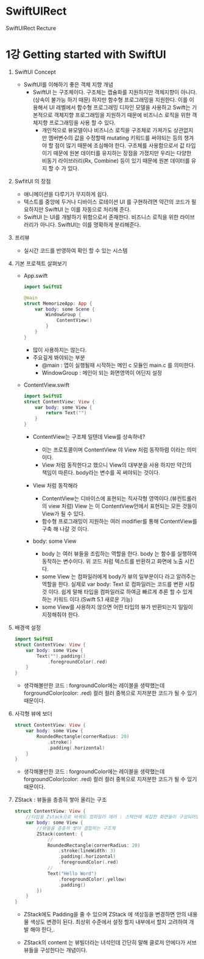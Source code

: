 # SwiftUIRect
SwiftUIRect Recture

1강 Getting started with SwiftUI
===========

1. SwiftUI Concept
   * SwiftUI를 이해하기 좋은 객체 지향 개념
      * SwiftUI 는 구조체이다. 구조체는 캡슐화를 지원하지만 객체지향이 아니다.(상속이 불가능 하기 때문) 하지만 함수형 프로그래밍을 지원한다. 이를 이용해서 UI 레벨에서 함수형 프로그래밍 디자인 모델을 사용하고 Swift는 기본적으로 객체지향 프로그래밍을 지원하기 때문에 비즈니스 로직을 위한 객체지향 프로그래밍을 사용 할 수 있다. 
        * 개인적으로 뷰모델이나 비즈니스 로직을 구조체로 가져가도 상관없지만 멤버변수의 값을 수정할때 mutating 키워드를 써야되는 등의 챙겨야 할 점이 많기 때문에 조심해야 한다. 구조체를 사용함으로서 값 타입이기 때문에 원본 데이터를 유지하는 장점을 가졌지만 우리는 다양한 비동기 라이브러리(Rx, Combine) 등이 있기 때문에 원본 데이터를 유지 할 수 가 있다.

2. SwfitUI 의 장점 
   * 애니메이션을 다루기가 무지하게 쉽다.
   * 텍스트를 중앙에 두거나 디바이스 로테이션 UI 를 구현하려면 약간의 코드가 필요하지만 SwiftUI 는 이를 자동으로 처리해 준다.
   * SwiftUI 는 UI를 개발하기 위함으로서 존재한다. 비즈니스 로직을 위한 라이브러리가 아니다. SwiftUI는 이를 명확하게 분리해준다.

3. 프리뷰
    * 실시간 코드를 반영하여 확인 할 수 있는 시스템

4. 기본 프로젝트 살펴보기
   * App.swift
        ``` swift 
        import SwiftUI

        @main
        struct MemorizeApp: App {
            var body: some Scene {
                WindowGroup {
                    ContentView()
                }
            }
        }
        ```
      * 많이 사용하지는 않는다.
      * 주요깊게 봐야되는 부분
        * @main : 앱이 실행될때 시작하는 메인 c 모듈인 main.c 를 의미한다.
        * WindowGroup : 메인이 되는 화면영역이 어딘지 설정

    * ContentView.swift
        ``` swift 
        import SwiftUI
        struct ContentView: View {
            var body: some View {
                return Text("")
            }
        }
        ```
      * ContentView는 구조체 일텐데 View를 상속하네?
        * 이는 프로토콜이며 ContentView 야 View 처럼 동작하렴 이라는 의미 이다.
        * View 처럼 동작한다고 했으니 View의 대부분을 사용 하지만 약간의 책임이 따른다. body라는 변수를 꼭 써야되는 것이다.

      * View 처럼 동작해라
        * ContentView는 디바이스에 표현되는 직사각형 영역이다.(뷰컨트롤러의 view 처럼) View 는 이 ContentView안에서 표현되는 모든 것들이 View가 될 수 있다.
        * 함수형 프로그래밍이 지원하는 여러 modifier를 통해 ContentView를 구축 해 나갈 것 이다.

      * body: some View
        * body 는 여러 뷰들을 조립하는 역할을 한다. body 는 함수를 실행하여 동작하는 변수이다. 위 코드 처럼 텍스트를 반환하고 화면에 노출 시킨다.
        * some View 는 컴파일러에게 body가 뷰의 일부분이다 라고 알려주는 역할을 한다. 실제로 var body: Text 로 컴파일러는 코드를 변환 시킬 것 이다. 쉽게 말해 타입을 컴파일러로 하여금 빠르게 추론 할 수 있게 하는 키워드 이다.(Swift 5.1 새로운 기능)
        * some View를 사용하지 않으면 어떤 타입의 뷰가 반환되는지 일일이 지정해줘야 한다.

5. 배경색 설정

    ``` swift 
    import SwiftUI
    struct ContentView: View {
        var body: some View {
            Text("").padding()
                .foregroundColor(.red)
        }
    }
    ```
      * 생각해볼만한 코드 : forgroundColor에는 레이블을 생략했는데 forgroundColor(color: .red) 컬러 컬러 중복으로 지저분한 코드가 될 수 있기 때문이다.

6. 사각형 뷰에 보더

    ``` swift 
    struct ContentView: View {
        var body: some View {
            RoundedRectangle(cornerRadius: 20)
                .stroke()
                .padding(.horizontal)
        }
    }
    ```
      * 생각해볼만한 코드 : forgroundColor에는 레이블을 생략했는데 forgroundColor(color: .red) 컬러 컬러 중복으로 지저분한 코드가 될 수 있기 때문이다.

7. ZStack : 뷰들을 층층히 쌓아 올리는 구조
    ``` swift 
    struct ContentView: View {
        //타입을 Zstack으로 바꿔도 컴파일러 에러 : 스택안에 복잡한 화면들이 구성되어있기 때문에 some View
        var body: some View {
            //뷰들을 층층히 쌓아 결합하는 구조체
            ZStack(content: {
                //
                RoundedRectangle(cornerRadius: 20)
                    .stroke(lineWidth: 3)
                    .padding(.horizontal)
                    .foregroundColor(.red)
                //
                Text("Hello Word")
                    .foregroundColor(.yellow)
                    .padding()
            })
        }
    }
    ```
      * ZStack에도 Padding을 줄 수 있으며 ZStack 에 색상등을 변경하면 안의 내용물 색상도 변경이 된다. 최상위 수준에서 설정 할지 내부에서 할지 고려하여 개발 해야 한다,.

      * ZStack의 content 는 뷰빌더라는 녀석인데 간단히 말해 클로저 안에다가 서브 뷰들을 구성한다는 개념이다.
